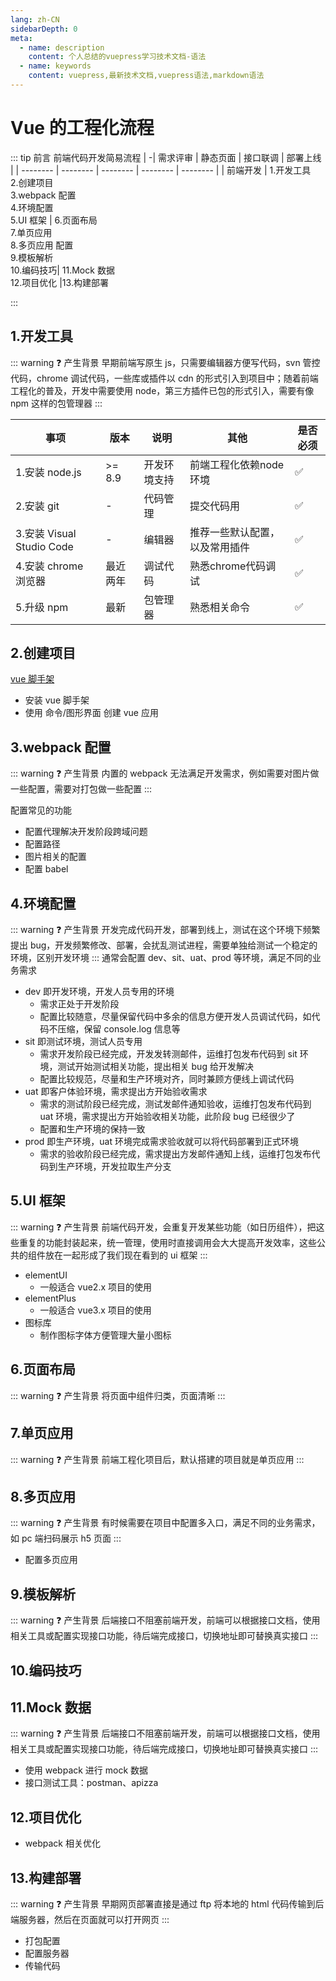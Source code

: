 ```yaml
---
lang: zh-CN
sidebarDepth: 0
meta:
  - name: description
    content: 个人总结的vuepress学习技术文档-语法
  - name: keywords
    content: vuepress,最新技术文档,vuepress语法,markdown语法
---
```


# Vue 的工程化流程

::: tip 前言
前端代码开发简易流程
| -| 需求评审 | 静态页面 | 接口联调 | 部署上线 |
| -------- | -------- | -------- | -------- | -------- |
| 前端开发 | 1.开发工具 <br> 2.创建项目 <br> 3.webpack 配置 <br> 4.环境配置 <br> 5.UI 框架 | 6.页面布局 <br> 7.单页应用 <br> 8.多页应用 配置 <br> 9.模板解析 <br> 10.编码技巧| 11.Mock 数据<br>12.项目优化 |13.构建部署

:::

## 1.开发工具

::: warning ❓ 产生背景
早期前端写原生 js，只需要编辑器方便写代码，svn 管控代码，chrome 调试代码，一些库或插件以 cdn 的形式引入到项目中；随着前端工程化的普及，开发中需要使用 node，第三方插件已包的形式引入，需要有像 npm 这样的包管理器
:::

| 事项                      | 版本     | 说明         | 其他                                            | 是否必须 |
| ------------------------- | -------- | ------------ | ----------------------------------------------- | -------- |
| 1.安装 node.js            | >= 8.9   | 开发环境支持 | 前端工程化依赖node环境                                   | ✅       |
| 2.安装 git                | -        | 代码管理     | 提交代码用  | ✅       |
| 3.安装 Visual Studio Code | -        | 编辑器       | 推荐一些默认配置，以及常用插件                  | ✅       |
| 4.安装 chrome 浏览器      | 最近两年 | 调试代码     | 熟悉chrome代码调试                     | ✅       |
| 5.升级 npm                | 最新     | 包管理器     | 熟悉相关命令 | ✅       |

## 2.创建项目

[vue 脚手架](https://cli.vuejs.org/zh/)

- 安装 vue 脚手架
- 使用 命令/图形界面 创建 vue 应用

## 3.webpack 配置

::: warning ❓ 产生背景
内置的 webpack 无法满足开发需求，例如需要对图片做一些配置，需要对打包做一些配置
:::

配置常见的功能

- 配置代理解决开发阶段跨域问题
- 配置路径
- 图片相关的配置
- 配置 babel

## 4.环境配置

::: warning ❓ 产生背景
开发完成代码开发，部署到线上，测试在这个环境下频繁提出 bug，开发频繁修改、部署，会扰乱测试进程，需要单独给测试一个稳定的环境，区别开发环境
:::
通常会配置 dev、sit、uat、prod 等环境，满足不同的业务需求

- dev 即开发环境，开发人员专用的环境
  - 需求正处于开发阶段
  - 配置比较随意，尽量保留代码中多余的信息方便开发人员调试代码，如代码不压缩，保留 console.log 信息等
- sit 即测试环境，测试人员专用
  - 需求开发阶段已经完成，开发发转测邮件，运维打包发布代码到 sit 环境，测试开始测试相关功能，提出相关 bug 给开发解决
  - 配置比较规范，尽量和生产环境对齐，同时兼顾方便线上调试代码
- uat 即客户体验环境，需求提出方开始验收需求
  - 需求的测试阶段已经完成，测试发邮件通知验收，运维打包发布代码到 uat 环境，需求提出方开始验收相关功能，此阶段 bug 已经很少了
  - 配置和生产环境的保持一致
- prod 即生产环境，uat 环境完成需求验收就可以将代码部署到正式环境
  - 需求的验收阶段已经完成，需求提出方发邮件通知上线，运维打包发布代码到生产环境，开发拉取生产分支

## 5.UI 框架

::: warning ❓ 产生背景
前端代码开发，会重复开发某些功能（如日历组件），把这些重复的功能封装起来，统一管理，使用时直接调用会大大提高开发效率，这些公共的组件放在一起形成了我们现在看到的 ui 框架
:::

- elementUI
  - 一般适合 vue2.x 项目的使用
- elementPlus
  - 一般适合 vue3.x 项目的使用
- 图标库
  - 制作图标字体方便管理大量小图标

## 6.页面布局

::: warning ❓ 产生背景
将页面中组件归类，页面清晰
:::

## 7.单页应用

::: warning ❓ 产生背景
前端工程化项目后，默认搭建的项目就是单页应用
:::

## 8.多页应用

::: warning ❓ 产生背景
有时候需要在项目中配置多入口，满足不同的业务需求，如 pc 端扫码展示 h5 页面
:::

- 配置多页应用

## 9.模板解析

::: warning ❓ 产生背景
后端接口不阻塞前端开发，前端可以根据接口文档，使用相关工具或配置实现接口功能，待后端完成接口，切换地址即可替换真实接口
:::

## 10.编码技巧

## 11.Mock 数据

::: warning ❓ 产生背景
后端接口不阻塞前端开发，前端可以根据接口文档，使用相关工具或配置实现接口功能，待后端完成接口，切换地址即可替换真实接口
:::

- 使用 webpack 进行 mock 数据
- 接口测试工具：postman、apizza

## 12.项目优化

- webpack 相关优化

## 13.构建部署

::: warning ❓ 产生背景
早期网页部署直接是通过 ftp 将本地的 html 代码传输到后端服务器，然后在页面就可以打开网页
:::

- 打包配置
- 配置服务器
- 传输代码
